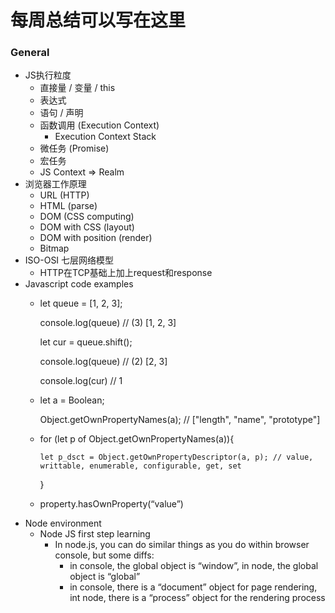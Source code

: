 # 每周总结可以写在这里

### General



*   JS执行粒度
    *   直接量 / 变量 / this
    *   表达式
    *   语句 / 声明
    *   函数调用 (Execution Context)
        *   Execution Context Stack
    *   微任务 (Promise)
    *   宏任务
    *   JS Context => Realm
*   浏览器工作原理
    *   URL (HTTP)
    *   HTML (parse)
    *   DOM (CSS computing)
    *   DOM with CSS (layout)
    *   DOM with position (render)
    *   Bitmap
*   ISO-OSI 七层网络模型
    *   HTTP在TCP基础上加上request和response
*   Javascript code examples
    *   let queue = [1, 2, 3];

        console.log(queue) // (3) [1, 2, 3]


        let cur = queue.shift();


        console.log(queue) // (2) [2, 3]


        console.log(cur) // 1

    *   let a = Boolean;

        Object.getOwnPropertyNames(a);  //  ["length", "name", "prototype"]

    *   for (let p of Object.getOwnPropertyNames(a)){

        	let p_dsct = Object.getOwnPropertyDescriptor(a, p); // value, writtable, enumerable, configurable, get, set


        }

    *   property.hasOwnProperty(“value”)
*   Node environment
    *   Node JS first step learning
        *   In node.js, you can do similar things as you do within browser console, but some diffs:
            *   in console, the global object is “window”, in node, the global object is “global”
            *   in console, there is a “document” object for page rendering, int node, there is a “process” object for the rendering process
